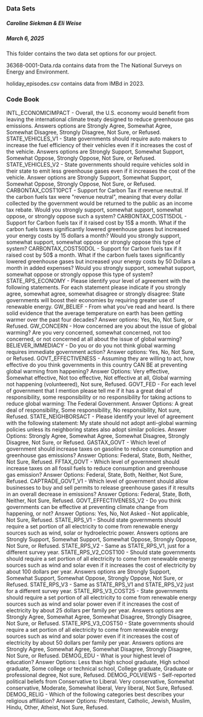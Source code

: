 ### Data Sets
##### Caroline Siekman & Eli Weise 
##### March 6, 2025

This folder contains the two data set options for our project. 

36368-0001-Data.rda contains data from the The National Surveys on Energy and Environment. 

holiday_episodes.csv contains data from IMBd in 2023. 

### Code Book
INTL_ECONOMICIMPACT - Overall, the U.S. economy would benefit from leaving the international climate treaty designed to reduce greenhouse gas emissions. Answers options are Strongly Agree, Somewhat Agree, Somewhat Disagree, Strongly Disagree, Not Sure, or Refused. 
STATE_VEHICLES_V1 - State governments should require auto makers to increase the fuel efficiency of their vehicles even if it increases the cost of the vehicle. Answers options are Strongly Support, Somewhat Support, Somewhat Oppose, Strongly Oppose, Not Sure, or Refused. 
STATE_VEHICLES_V2 - State governments should require vehicles sold in their state to emit less greenhouse gases even if it increases the cost of the vehicle. Answer options are Strongly Support, Somewhat Support, Somewhat Oppose, Strongly Oppose, Not Sure, or Refused. 
CARBONTAX_COST10PCT - Support for Carbon Tax if revenue neutral. If the carbon fuels tax were "revenue neutral", meaning that every dollar collected by the government would be returned to the public as an income tax rebate. Would you strongly support, somewhat support, somewhat oppose, or strongly oppose such a system?
CARBONTAX_COST15DOL - Support for Carbon fuels tax if it raised cost by 15$ a month. What if the carbon fuels taxes significantly lowered greenhouse gases but increased your energy costs by 15 dollars a month? Would you strongly support, somewhat support, somewhat oppose or strongly oppose this type of system?
CARBONTAX_COST50DOL - Support for Carbon fuels tax if it raised cost by 50$ a month. What if the carbon fuels taxes significantly lowered greenhouse gases but increased your energy costs by 50 Dollars a month in added expenses? Would you strongly support, somewhat support, somewhat oppose or strongly oppose this type of system?
STATE_RPS_ECONOMY - Please identify your level of agreement with the following statements. For each statement please indicate if you strongly agree, somewhat agree, somewhat disagree or strongly disagree: State governments will boost their economies by requiring greater use of renewable energy.
GW_BELIEF - From what you've read and heard. Is there solid evidence that the average temperature on earth has been getting warmer over the past four decades? Answer options: Yes, No, Not Sure, or Refused. 
GW_CONCERN - How concerned are you about the issue of global warming? Are you very concerned, somewhat concerned, not too concerned, or not concerned at all about the issue of global warming? 
BELIEVER_IMMEDIACY - Do you or do you not think global warming requires immediate government action? Answer options: Yes, No, Not Sure, or Refused. 
GOVT_EFFECTIVENESS - Assuming they are willing to act, how effective do you think governments in this country CAN BE at preventing global warming from happening? Answer Options: Very effective, Somewhat effective, Not too effective, Not effective at all, Global warming not happening (volunteered), Not sure, Refused. 
GOVT_FED - For each level of government that I mention please tell me if it has a great deal of responsibility, some responsibility or no responsibility for taking actions to reduce global warming: The Federal Government. Answer Options: A great deal of responsibility, Some responsibility, No responsibility, Not sure, Refused. 
STATE_NEIGHBORSACT - Please identify your level of agreement with the following statement: My state should not adopt anti-global warming policies unless its neighboring states also adopt similar policies. Answer Options: Strongly Agree, Somewhat Agree, Somewhat Disagree, Strongly Disagree, Not Sure, or Refused.
GASTAX_GOVT - Which level of government should increase taxes on gasoline to reduce consumption and greenhouse gas emissions? Answer Options: Federal, State, Both, Neither, Not Sure, Refused. 
FFTAX_GOVT - Which level of government should increase taxes on all fossil fuels to reduce consumption and greenhouse gas emission? Answer Options: Federal, State, Both, Neither, Not Sure, Refused. 
CAPTRADE_GOVT_V1 - Which level of government should allow businesses to buy and sell permits to release greenhouse gases if it results in an overall decrease in emissions? Answer Options: Federal, State, Both, Neither, Not Sure, Refused. 
GOVT_EFFECTIVENESS_V2 - Do you think governments can be effective at preventing climate change from happening, or not? Answer Options: Yes, No, Not Asked - Not applicable, Not Sure, Refused. 
STATE_RPS_V1 - Should state governments should require a set portion of all electricity to come from renewable energy sources such as wind, solar or hydroelectric power. Answers options are Strongly Support, Somewhat Support, Somewhat Oppose, Strongly Oppose, Not Sure, or Refused.
STATE_RPS_V2 - Same as STATE_RPS_V1, just for a different survey year. 
STATE_RPS_V2_COST100 - Should state governments should require a set portion of all electricity to come from renewable energy sources such as wind and solar even if it increases the cost of electricity by about 100 dollars per year. Answers options are Strongly Support, Somewhat Support, Somewhat Oppose, Strongly Oppose, Not Sure, or Refused.
STATE_RPS_V3 - Same as STATE_RPS_V1 and STATE_RPS_V2 just for a different survey year. 
STATE_RPS_V3_COST25 - State governments should require a set portion of all electricity to come from renewable energy sources such as wind and solar power even if it increases the cost of electricity by about 25 dollars per family per year. Answers options are Strongly Agree, Somewhat Agree, Somewhat Disagree, Strongly Disagree, Not Sure, or Refused. 
STATE_RPS_V3_COST50 - State governments should require a set portion of all electricity to come from renewable energy sources such as wind and solar power even if it increases the cost of electricity by about 50 dollars per family per year. Answers options are Strongly Agree, Somewhat Agree, Somewhat Disagree, Strongly Disagree, Not Sure, or Refused. 
DEMOG_EDU - What is your highest level of education? Answer Options: Less than high school graduate, High school graduate, Some college or technical school, College graduate, Graduate or professional degree, Not sure, Refused.
DEMOG_POLVIEWS - Self-reported political beliefs from Conservative to Liberal. Very conservative, Somewhat conservative, Moderate, Somewhat liberal, Very liberal, Not Sure, Refused. 
DEMOG_RELIG - Which of the following categories best describes your religious affiliation? Answer Options: Protestant, Catholic, Jewish, Muslim, Hindu, Other, Atheist, Not Sure, Refused. 
